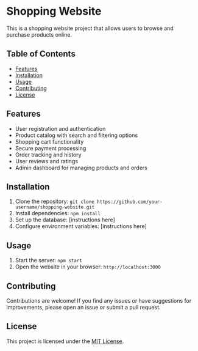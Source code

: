 # Shopping Website

This is a shopping website project that allows users to browse and purchase products online.

## Table of Contents

- [Features](#features)
- [Installation](#installation)
- [Usage](#usage)
- [Contributing](#contributing)
- [License](#license)

## Features

- User registration and authentication
- Product catalog with search and filtering options
- Shopping cart functionality
- Secure payment processing
- Order tracking and history
- User reviews and ratings
- Admin dashboard for managing products and orders

## Installation

1. Clone the repository: `git clone https://github.com/your-username/shopping-website.git`
2. Install dependencies: `npm install`
3. Set up the database: [instructions here]
4. Configure environment variables: [instructions here]

## Usage

1. Start the server: `npm start`
2. Open the website in your browser: `http://localhost:3000`

## Contributing

Contributions are welcome! If you find any issues or have suggestions for improvements, please open an issue or submit a pull request.

## License

This project is licensed under the [MIT License](LICENSE).